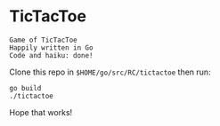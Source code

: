 # TicTacToe

```
Game of TicTacToe
Happily written in Go
Code and haiku: done!
```

Clone this repo in `$HOME/go/src/RC/tictactoe` then run:
```
go build
./tictactoe
``` 

Hope that works!